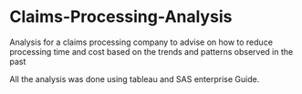 # Claims-Processing-Analysis
Analysis for a claims processing company to advise on how to reduce processing time and cost based on the trends and patterns observed in the past


All the analysis was done using tableau and SAS enterprise Guide.
